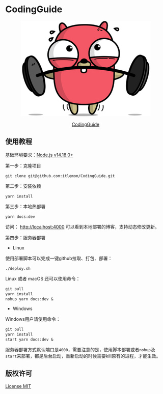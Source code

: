# CodingGuide

<p align="center">
  <img src="./docs/.vuepress/public/images/readme.gif" height="300"  alt="CodingGuide"/>
</p>
<p align="center">
  <a href="https://codingguide.cn">CodingGuide</a>
</p>

## 使用教程

基础环境要求：[Node.js v14.18.0+](https://nodejs.org/en/)

第一步：克隆项目

```shell
git clone git@github.com:itlemon/CodingGuide.git
```

第二步：安装依赖

```shell
yarn install
```

第三步：本地热部署

```shell
yarn docs:dev
```

访问： [http://localhost:4000](http://localhost:4000) 可以看到本地部署的博客，支持动态修改更新。

第四步：服务器部署

- Linux

使用部署脚本可以完成一键github拉取、打包、部署：

```shell
./deploy.sh
```

Linux 或者 macOS 还可以使用命令：

```shell
git pull
yarn install
nohup yarn docs:dev &
```

- Windows

Windows用户请使用命令：

```shell
git pull
yarn install
start yarn docs:dev &
```

服务器部署方式默认端口是`4000`，需要注意的是，使用脚本部署或者`nohup`及`start`来部署，都是后台启动，重新启动的时候需要kill原有的进程，才能生效。

## 版权许可

[License MIT](LICENSE)